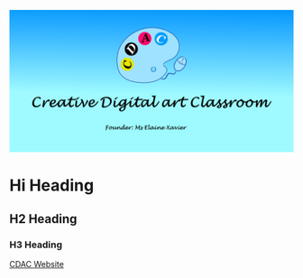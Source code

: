 ![Banner](https://github.com/dcha4cuhk/proj-06/blob/main/github_profile_banner_cdac_web.png)
# Hi Heading
## H2 Heading
### H3 Heading
[CDAC Website](https://cuhk.l3c.org/)
